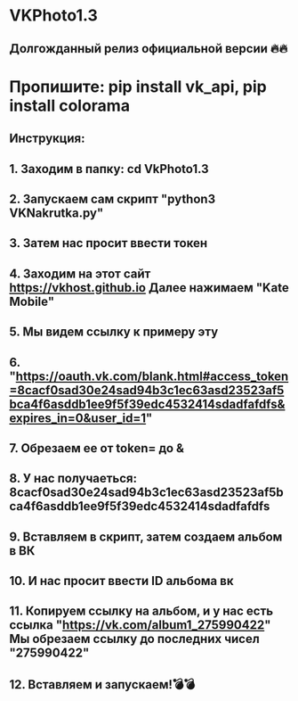 # VKPhoto1.3

## Долгожданный релиз официальной версии 🔥🔥

# Пропишите: pip install vk_api, pip install colorama

## Инструкция:

## 1. Заходим в папку: cd VkPhoto1.3
## 2. Запускаем сам скрипт "python3 VKNakrutka.py"
## 3. Затем нас просит ввести токен
## 4. Заходим на этот сайт https://vkhost.github.io Далее нажимаем "Kate Mobile"
## 5. Мы видем ссылку к примеру эту
## 6. "https://oauth.vk.com/blank.html#access_token=8cacf0sad30e24sad94b3c1ec63asd23523af5bca4f6asddb1ee9f5f39edc4532414sdadfafdfs&expires_in=0&user_id=1"
## 7. Обрезаем ее от token= до &
## 8. У нас получаеться: 8cacf0sad30e24sad94b3c1ec63asd23523af5bca4f6asddb1ee9f5f39edc4532414sdadfafdfs
## 9. Вставляем в скрипт, затем создаем альбом в ВК
## 10. И нас просит ввести ID альбома вк
## 11. Копируем ссылку на альбом, и у нас есть ссылка "https://vk.com/album1_275990422" Мы обрезаем ссылку до последних чисел "275990422"
## 12. Вставляем и запускаем!💣💣
